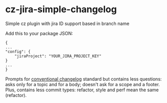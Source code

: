 # cz-jira-simple-changelog

Simple cz plugin with jira ID support based in branch name

Add this to your package JSON:

```
{
...
"config": {
    "jiraProject": "YOUR_JIRA_PROJECT_KEY"
}
...
}
```

Prompts for [conventional changelog](https://github.com/stevemao/conventional-changelog-angular/blob/master/index.js) standard but contains less questions: asks only for a topic and for a body; doesn't ask for a scope and a footer. Plus, contains less commit types: refactor, style and perf mean the same (refactor).
